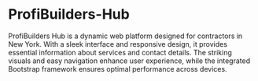 # ProfiBuilders-Hub
ProfiBuilders Hub is a dynamic web platform designed for contractors in New York. With a sleek interface and responsive design, it provides essential information about services and contact details. The striking visuals and easy navigation enhance user experience, while the integrated Bootstrap framework ensures optimal performance across devices.

